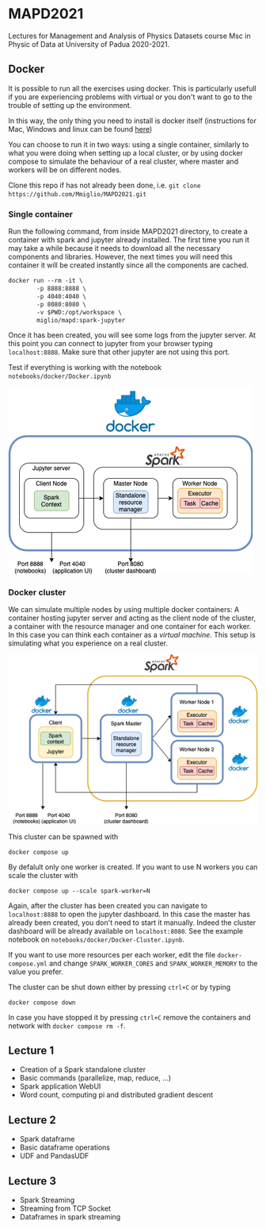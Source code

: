 # MAPD2021

Lectures for Management and Analysis of Physics Datasets course Msc in Physic of Data at University of Padua 2020-2021.

## Docker

It is possible to run all the exercises using docker. This is particularly usefull if you are experiencing problems with virtual
or you don't want to go to the trouble of setting up the environment. 

In this way, the only thing you need to install is docker itself (instructions for Mac, Windows and linux
can be found [here](https://docs.docker.com/get-docker/))

You can choose to run it in two ways: using a single container, similarly to what you were doing when setting up a local cluster,
or by using docker compose to simulate the behaviour of a real cluster, where master and workers will be on different nodes.

Clone this repo if has not already been done, i.e. `git clone https://github.com/Mmiglio/MAPD2021.git`

### Single container

Run the following command, from inside MAPD2021 directory, to create a container with spark and jupyter already installed.
The first time you run it may take a while because it needs to download all the necessary components and libraries.
However, the next times you will need this container it will be created instantly since all the components are cached.

```
docker run --rm -it \
        -p 8888:8888 \
        -p 4040:4040 \
        -p 8080:8080 \
        -v $PWD:/opt/workspace \
        miglio/mapd:spark-jupyter
```

Once it has been created,  you will see some logs from the jupyter server. At this point you can connect to jupyter from 
your browser typing `localhost:8888`. Make sure that other jupyter are not using this port. 

Test if everything is working with the notebook `notebooks/docker/Docker.ipynb`

![Docker single container](notebooks/imgs/docker/single_node.png)

### Docker cluster

We can simulate multiple nodes by using multiple docker containers: A container hosting jupyter server and acting as the client
node of the cluster, a container with the resource manager and one container for each worker. In this case you can think each container
as a *virtual machine*. This setup is simulating what you experience on a real cluster. 

![Spark cluster with docker](notebooks/imgs/docker/cluster.png)

This cluster can be spawned with 

```
docker compose up
```

By defalult only one worker is created. If you want to use N workers you can scale the cluster with

```
docker compose up --scale spark-worker=N
```

Again, after the cluster has been created you can navigate to `localhost:8888` to open the jupyter dashboard. In this case the master
has already been created, you don't need to start it manually. Indeed the cluster dashboard will be already available on
`localhost:8080`. See the example notebook on `notebooks/docker/Docker-Cluster.ipynb`.

If you want to use more resources per each worker, edit the file `docker-compose.yml` and change `SPARK_WORKER_CORES` and `SPARK_WORKER_MEMORY`
to the value you prefer. 

The cluster can be shut down either by pressing `ctrl+C` or by typing
```
docker compose down
```

In case you have stopped it by pressing `ctrl+C` remove the containers and network with `docker compose rm -f`.

## Lecture 1

* Creation of a Spark standalone cluster
* Basic commands (parallelize, map, reduce, ...)
* Spark application WebUI
* Word count, computing pi and distributed gradient descent

## Lecture 2

* Spark dataframe
* Basic dataframe operations
* UDF and PandasUDF

## Lecture 3

* Spark Streaming
* Streaming from TCP Socket
* Dataframes in spark streaming
